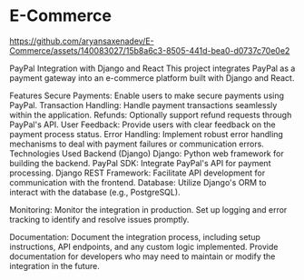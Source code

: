 # E-Commerce

https://github.com/aryansaxenadev/E-Commerce/assets/140083027/15b8a6c3-8505-441d-bea0-d0737c70e0e2

PayPal Integration with Django and React
This project integrates PayPal as a payment gateway into an e-commerce platform built with Django and React.

Features
Secure Payments: Enable users to make secure payments using PayPal.
Transaction Handling: Handle payment transactions seamlessly within the application.
Refunds: Optionally support refund requests through PayPal's API.
User Feedback: Provide users with clear feedback on the payment process status.
Error Handling: Implement robust error handling mechanisms to deal with payment failures or communication errors.
Technologies Used
Backend (Django)
Django: Python web framework for building the backend.
PayPal SDK: Integrate PayPal's API for payment processing.
Django REST Framework: Facilitate API development for communication with the frontend.
Database: Utilize Django's ORM to interact with the database (e.g., PostgreSQL).

Monitoring: Monitor the integration in production. Set up logging and error tracking to identify and resolve issues promptly.

Documentation: Document the integration process, including setup instructions, API endpoints, and any custom logic implemented. Provide documentation for developers who may need to maintain or modify the integration in the future.
